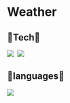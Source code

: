 # Weather

  <h2> 🌱Tech🌱 </h2>
  <img src="https://img.shields.io/badge/Android-red?style=flat&logo=android&logoColor=7F52FF"/></a>&nbsp
  <img src="https://img.shields.io/badge/Android Studio-green?style=flat&logo=android Studio&logoColor=7F52FF"/></a>&nbsp
  
  <h2> 🌱languages🌱 </h2>
  <img src="https://img.shields.io/badge/Kotlin-purple?style=flat&logo=Kotlin&logoColor=7F52FF"/></a>&nbsp
